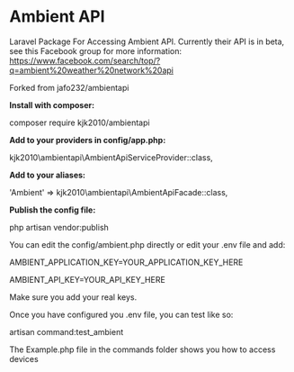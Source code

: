 # Ambient API
Laravel Package For Accessing Ambient API.  Currently their API is in beta, see this Facebook group for more information: https://www.facebook.com/search/top/?q=ambient%20weather%20network%20api

Forked from jafo232/ambientapi

**Install with composer:**

composer require kjk2010/ambientapi

**Add to your providers in config/app.php:**

kjk2010\ambientapi\AmbientApiServiceProvider::class,

**Add to your aliases:**

'Ambient' => kjk2010\ambientapi\AmbientApiFacade::class,

**Publish the config file:**

php artisan vendor:publish

You can edit the config/ambient.php directly or edit your .env file and add:

AMBIENT_APPLICATION_KEY=YOUR_APPLICATION_KEY_HERE

AMBIENT_API_KEY=YOUR_API_KEY_HERE

Make sure you add your real keys.

Once you have configured you .env file, you can test like so:

artisan command:test_ambient

The Example.php file in the commands folder shows you how to access devices

